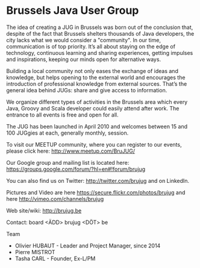 # Brussels Java User Group

The idea of creating a JUG in Brussels was born out of the conclusion that, despite of the fact that Brussels shelters thousands of Java developers, the city lacks what we would consider a "community". In our time, communication is of top priority. It’s all about staying on the edge of technology, continuous learning and sharing experiences, getting impulses and inspirations, keeping our minds open for alternative ways.

Building a local community not only eases the exchange of ideas and knowledge, but helps opening to the external world and encourages the introduction of professional knowledge from external sources. That’s the general idea behind JUGs: share and give access to information.

We organize different types of activities in the Brussels area which every Java, Groovy and Scala developer could easily attend after work. The entrance to all events is free and open for all. 

The JUG has been launched in April 2010 and welcomes between 15 and 100 JUGgies at each, generally monthly, session.

To visit our MEETUP community, where you can register to our events, please click here: http://www.meetup.com/BruJUG/

Our Google group and mailing list is located here: https://groups.google.com/forum/?hl=en#!forum/brujug

You can also find us on Twitter: http://twitter.com/brujug and on LinkedIn.

Pictures and Video are here https://secure.flickr.com/photos/brujug and here http://vimeo.com/channels/brujug

Web site/wiki: http://brujug.be

Contact: board <ÄDD> brujug <DÖT> be



Team
* Olivier HUBAUT - Leader and Project Manager, since 2014
* Pierre MISTROT
* Tasha CARL - Founder, Ex-L/PM
